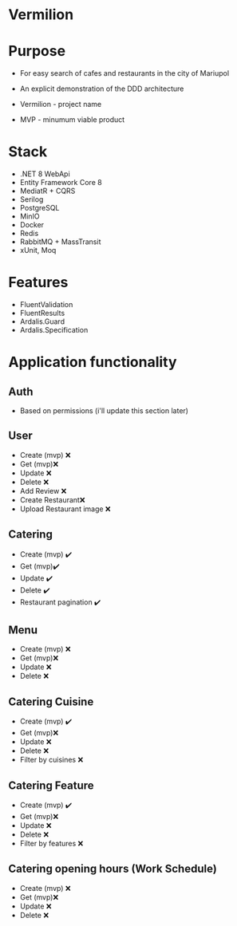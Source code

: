 # Vermilion

# Purpose
- For easy search of cafes and restaurants in the city of Mariupol 
- An explicit demonstration of the DDD architecture
  
- Vermilion - project name
- MVP - minumum viable product

# Stack
- .NET 8 WebApi
- Entity Framework Core 8
- MediatR + CQRS
- Serilog
- PostgreSQL
- MinIO
- Docker
- Redis
- RabbitMQ + MassTransit
- xUnit, Moq

# Features
- FluentValidation
- FluentResults
- Ardalis.Guard
- Ardalis.Specification

# Application functionality

## Auth
- Based on permissions (i'll update this section later)

## User
- Create (mvp) ❌
- Get (mvp)❌
- Update ❌
- Delete ❌
- Add Review ❌
- Create Restaurant❌
- Upload Restaurant image ❌

## Catering
- Create (mvp) ✔️
- Get (mvp)✔️
- Update ✔️
- Delete ✔️
- Restaurant pagination ✔️

## Menu
- Create (mvp) ❌
- Get (mvp)❌
- Update ❌
- Delete ❌

## Catering Cuisine 
- Create (mvp) ✔️
- Get (mvp)❌
- Update ❌
- Delete ❌
- Filter by cuisines ❌

## Catering Feature
- Create (mvp) ✔️
- Get (mvp)❌
- Update ❌
- Delete ❌
- Filter by features ❌

## Catering opening hours (Work Schedule)
- Create (mvp) ❌
- Get (mvp)❌
- Update ❌
- Delete ❌
